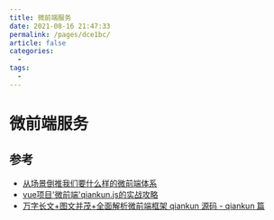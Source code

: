 ```yaml
---
title: 微前端服务
date: 2021-08-16 21:47:33
permalink: /pages/dce1bc/
article: false
categories:
  - 
tags:
  - 
---
```

# 微前端服务



## 参考

- [从场景倒推我们要什么样的微前端体系](https://mp.weixin.qq.com/s/gDyRemiwplViMqaEPAW4Vg)
- [vue项目'微前端'qiankun.js的实战攻略](https://segmentfault.com/a/1190000039783062)
- [万字长文+图文并茂+全面解析微前端框架 qiankun 源码 - qiankun 篇](https://github.com/a1029563229/Blogs/tree/master/Source-Code/qiankun/1.md)